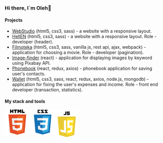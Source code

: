 ### Hi there, I`m Oleh👋

#### Projects

- [WebStudio](https://deoneshka.github.io/goit-markup-hw-08/index.html) (html5, css3, sass) - a website with a responsive layout.
- [HellEN](https://deoneshka.github.io/goit-team-project-html-css/) (html5, css3, sass) - a website with a responsive layout. Role - developer (header).
- [Filmoteka](https://deoneshka.github.io/goit-team-project-js/) (html5, css3, sass, vanilla js, rest api, ajax, webpack) - application for choosing a movie. Role - developer (pagination).
- [Image-finder](https://deoneshka.github.io/goit-react-hw-03-image-finder/) (react) - application for displaying images by keyword using Pixabay API.
- [Phonebook](https://deoneshka-goit-react-hw-09-phonebook.netlify.app/login) (react, redux, axios) - phonebook application for saving user's contacts.
- [Wallet](https://wallet-tpb.netlify.app/login) (html5, css3, sass, react, redux, axios, node.js, mongodb) - application for fixing the user's expenses and income. Role - front end developer (transaction, statistics).

#### My stack and tools


<!-- <img align="left" alt="JavaScript" width="80px" src="./icons/sass.png" />
<img align="left" alt="JavaScript" width="80px" src="./icons/react.png" />
<img align="left" alt="JavaScript" width="80px" src="./icons/redux.png" />
<img align="left" alt="JavaScript" width="80px" src="./icons/react hooks.png" />
<img align="left" alt="JavaScript" width="80px" src="./icons/ts.png" />
<img align="left" alt="JavaScript" width="80px" src="./icons/npm.png" />
<img align="left" alt="JavaScript" width="80px" src="./icons/node.js.png" />
<img align="left" alt="JavaScript" width="80px" src="./icons/mongodb.png" /> -->
<img align="left" alt="JavaScript" width="80px" src="./icons/html.png" />
<img align="left" alt="JavaScript" width="80px" src="./icons/css.png" />
<img align="left" alt="JavaScript" width="75px" src="./icons/js.png" />

